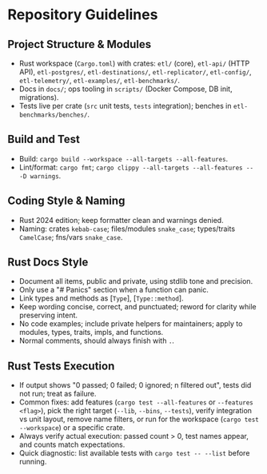 # Repository Guidelines

## Project Structure & Modules
- Rust workspace (`Cargo.toml`) with crates: `etl/` (core), `etl-api/` (HTTP API), `etl-postgres/`, `etl-destinations/`, `etl-replicator/`, `etl-config/`, `etl-telemetry/`, `etl-examples/`, `etl-benchmarks/`.
- Docs in `docs/`; ops tooling in `scripts/` (Docker Compose, DB init, migrations).
- Tests live per crate (`src` unit tests, `tests` integration); benches in `etl-benchmarks/benches/`.

## Build and Test
- Build: `cargo build --workspace --all-targets --all-features`.
- Lint/format: `cargo fmt`; `cargo clippy --all-targets --all-features -- -D warnings`.

## Coding Style & Naming
- Rust 2024 edition; keep formatter clean and warnings denied.
- Naming: crates `kebab-case`; files/modules `snake_case`; types/traits `CamelCase`; fns/vars `snake_case`.

## Rust Docs Style
- Document all items, public and private, using stdlib tone and precision.
- Only use a "# Panics" section when a function can panic.
- Link types and methods as [`Type`], [`Type::method`].
- Keep wording concise, correct, and punctuated; reword for clarity while preserving intent.
- No code examples; include private helpers for maintainers; apply to modules, types, traits, impls, and functions.
- Normal comments, should always finish with `.`.

## Rust Tests Execution
- If output shows "0 passed; 0 failed; 0 ignored; n filtered out", tests did not run; treat as failure.
- Common fixes: add features (`cargo test --all-features` or `--features <flag>`), pick the right target (`--lib`, `--bins`, `--tests`), verify integration vs unit layout, remove name filters, or run for the workspace (`cargo test --workspace`) or a specific crate.
- Always verify actual execution: passed count > 0, test names appear, and counts match expectations.
- Quick diagnostic: list available tests with `cargo test -- --list` before running.
